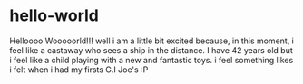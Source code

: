 # hello-world
Helloooo Wooooorld!!! well i am a little bit excited because, in this moment, i feel like a castaway who sees a ship in the distance. I have 42 years old but i feel like a child playing with a new and fantastic toys. i feel something likes i felt when i had my firsts G.I Joe's :P
